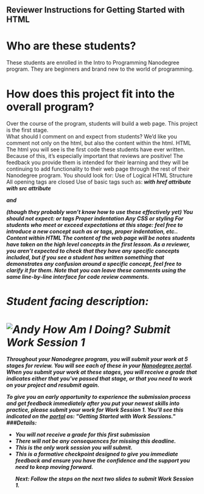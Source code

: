 ## Reviewer Instructions for Getting Started with HTML
# Who are these students?
These students are enrolled in the Intro to Programming Nanodegree program. They are beginners and brand new to the world of programming. 
# How does this project fit into the overall program?
Over the course of the program, students will build a web page.  This project is the first stage.   
What should I comment on and expect from students?
We’d like you comment not only on the html, but also the content within the html.
HTML 
The html you will see is the first code these students have ever written.  Because of this, it’s especially important that reviews are positive! The feedback you provide them is intended for their learning and they will be continuing to add functionality to their web page through the rest of their Nanodegree program.
You should look for:
Use of Logical HTML Structure 
All opening tags are closed
Use of basic tags such as:
<b>
<em>
<a> with href attribute
<img> with src attribute 
<p>
<span> and <div> (though they probably won’t know how to use these effectively yet)
You should not expect:
<head> or <body> tags
Proper indentation
Any CSS or styling
For students who meet or exceed expectations at this stage: feel free to introduce a new concept such as <head> or <body> tags, proper indentation, etc.. 
Content within HTML
The content of the web page will be notes students have taken on the high level concepts in the first lesson.  As a reviewer, you aren’t expected to check that they have any specific concepts included, but if you see a student has written something that demonstrates any confusion around a specific concept, feel free to clarify it for them. 
Note that you can leave these comments using the same line-by-line interface for code review comments.




# Student facing description: 
# ![Andy](http://i.imgur.com/fdGeWES.png) How Am I Doing? Submit Work Session 1
Throughout your Nanodegree program, you will submit your work at 5 stages for review.  You will see each of these in your <a href="https://udacity.com/course/nd000" target="_blank">Nanodegree portal</a>.  When you submit your work at these stages, you will receive a grade that indicates either that you've passed that stage, or that you need to work on your project and resubmit again.  
 
To give you an <em>early opportunity</em> to experience the submission process and get feedback <em>immediately</em> after you put your newest skills into practice, please submit your work for Work Session 1.  You'll see this indicated on the <a href="https://udacity.com/course/nd000" target="_blank">portal</a> as: "Getting Started with Work Sessions."  
###Details:
<ul>
<li>You <b>will not receive a grade</b> for this first submission
<li>There <b>will not be any consequences</b> for missing this deadline.  
<li>This is the <b>only work session you will submit.</b>  
<li>This is a <b>formative checkpoint</b> designed to give you immediate feedback and ensure you have the confidence and the support you need to keep moving forward.  

Next: Follow the steps on the next two slides to submit Work Session 1.
